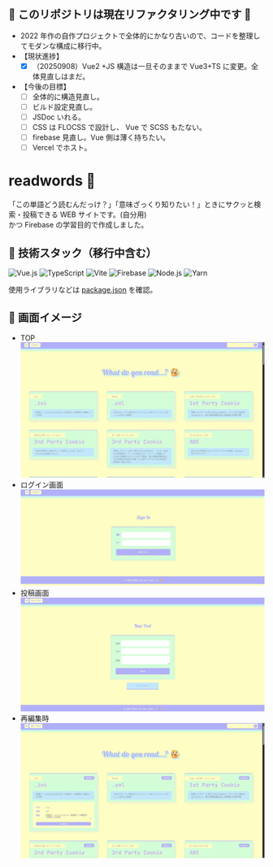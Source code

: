 ## 🚧 このリポジトリは現在リファクタリング中です 🚧

- 2022 年作の自作プロジェクトで全体的にかなり古いので、コードを整理してモダンな構成に移行中。
- 【現状進捗】
  - [x] （20250908）Vue2 +JS 構造は一旦そのままで Vue3+TS に変更。全体見直しはまだ。
- 【今後の目標】
  - [ ] 全体的に構造見直し。
  - [ ] ビルド設定見直し。
  - [ ] JSDoc いれる。
  - [ ] CSS は FLOCSS で設計し、 Vue で SCSS もたない。
  - [ ] firebase 見直し。Vue 側は薄く持ちたい。
  - [ ] Vercel でホスト。

# readwords 🤔

「この単語どう読むんだっけ？」「意味ざっくり知りたい！」ときにサクッと検索・投稿できる WEB サイトです。(自分用)  
かつ Firebase の学習目的で作成しました。

## 🚀 技術スタック（移行中含む）

![Vue.js](https://img.shields.io/badge/Vue.js-3.4.0-35495E?logo=vuedotjs)
![TypeScript](https://img.shields.io/badge/TypeScript-5.9.2-3178C6?logo=typescript)
![Vite](https://img.shields.io/badge/Vite-5.0.0-646CFF?logo=Vite)
![Firebase](https://img.shields.io/badge/Firebase-12.2.1-FFCA28?logo=firebase)
![Node.js](https://img.shields.io/badge/Node.js-22.19.0-339933?logo=node.js)
![Yarn](https://img.shields.io/badge/Yarn-4.9.4-2C8EBB?logo=yarn)

使用ライブラリなどは [package.json](./package.json) を確認。

## 📸 画面イメージ

- TOP
  ![TOP画面](./images/screenshot1.png)
- ログイン画面
  ![ログイン画面](./images/screenshot2.png)
- 投稿画面
  ![投稿画面](./images/screenshot3.png)
- 再編集時
  ![再編集時](./images/screenshot4.png)
